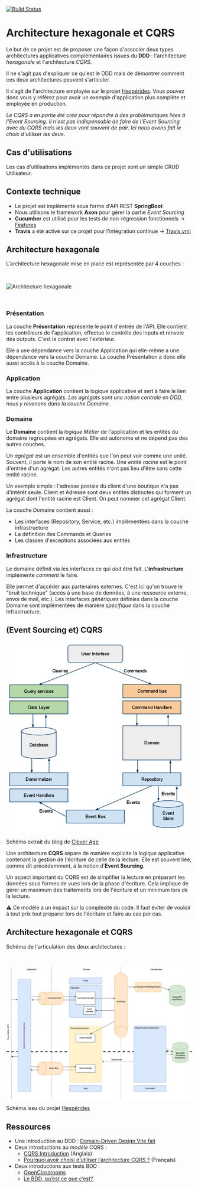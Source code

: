 [![Build Status](https://travis-ci.org/voyages-sncf-technologies/architecture-hexagonale-cqrs.svg)](https://travis-ci.org/voyages-sncf-technologies/architecture-hexagonale-cqrs)

# Architecture hexagonale et CQRS

Le but de ce projet est de proposer une façon d'associer deux types architectures applicatives complémentaires issues du **DDD** : l'architecture *hexagonale* et l'architecture *CQRS*.

Il ne s'agit pas d'expliquer ce qu'est le DDD mais de démontrer comment ces deux architectures peuvent s'articuler. 

Il s'agit de l'architecture employée sur le projet [Hespérides](https://github.com/voyages-sncf-technologies/hesperides). Vous pouvez donc vous y référez pour avoir un exemple d'application plus complète et employée en production.

*Le CQRS a en partie été créé pour répondre à des problématiques liées à l'Event Sourcing. Il n'est pas indispensable de faire de l'Event Sourcing avec du CQRS mais les deux vont souvent de pair. Ici nous avons fait le choix d'utiliser les deux.*

## Cas d'utilisations

Les cas d'utilisations implémentés dans ce projet sont un simple CRUD Utilisateur.

## Contexte technique

* Le projet est implémenté sous forme d'API REST **SpringBoot**
* Nous utilisons le framework **Axon** pour gérer la partie *Event Sourcing*
* **Cucumber** est utilisé pour les tests de non-régression fonctionnels &rarr; [Features](tests/src/test/resources/users)
* **Travis** a été activé sur ce projet pour l'intégration continue &rarr; [Travis.yml](.travis.yml)

## Architecture hexagonale

L'architecture hexagonale mise en place est représentée par 4 couches :

<br>

![Architecture hexagonale](documentation/images/hexagonal.png)

<br>

### Présentation

La couche **Présentation** représente le point d'entrée de l'API. Elle contient les contrôleurs de l'application, effectue le contrôle des inputs et renvoie des outputs. C'est le contrat avec l'extérieur.

Elle a une dépendance vers la couche Application qui elle-même a une dépendance vers la couche Domaine. La couche Présentation a donc elle aussi accès à la couche Domaine.

### Application

La couche **Application** contient la logique applicative et sert à faire le lien entre plusieurs agrégats. *Les agrégats sont une notion centrale en DDD, nous y revenons dans la couche Domaine.*

### Domaine

Le **Domaine** contient la *logique Métier* de l'application et les entités du domaine regroupées en agrégats. Elle est autonome et ne dépend pas des autres couches.

Un *agrégat* est un ensemble d'entités que l'on peut voir comme une unité. Souvent, il porte le nom de son entité racine. Une *entité racine* est le point d'entrée d'un agrégat. Les autres entités n'ont pas lieu d'être sans cette entité racine.

Un exemple simple : l'adresse postale du client d'une boutique n'a pas d'intérêt seule. Client et Adresse sont deux entités distinctes qui forment un agrégat dont l'entité racine est Client. On peut nommer cet agrégat Client.

La couche Domaine contient aussi :
* Les interfaces (Repository, Service, etc.) implémentées dans la couche infrastructure
* La définition des Commands et Queries
* Les classes d'exceptions associées aux entités

### Infrastructure

Le domaine définit via les interfaces ce qui *doit* être fait. L'**infrastructure** implémente *comment* le faire.

Elle permet d'accéder aux partenaires externes. C'est ici qu'on trouve le "bruit technique" (accès à une base de données, à une ressource externe, envoi de mail, etc.). Les interfaces *génériques* définies dans la couche Domaine sont implémentées de manière *spécifique* dans la couche Infrastructure.

## (Event Sourcing et) CQRS

![Architecture CQRS](documentation/images/cqrs.png)

Schéma extrait du blog de [Clever Age](https://blog.clever-age.com/fr/2012/01/05/a-la-rencontre-d-une-architecture-meconnue-cqrs/)

Une architecture **CQRS** sépare de manière explicite la logique applicative contenant la gestion de l'écriture de celle de la lecture. Elle est souvent liée, comme dit précédemment, à la notion d'**Event Sourcing**.

Un aspect important du CQRS est de simplifier la lecture en préparant les données sous formes de vues lors de la phase d'écriture. Cela implique de gérer un maximum des traitements lors de l'écriture et un minimum lors de la lecture.

⚠️ Ce modèle a un impact sur la complexité du code. Il faut éviter de vouloir à tout prix tout préparer lors de l'écriture et faire au cas par cas.

## Architecture hexagonale et CQRS

Schéma de l'articulation des deux architectures :

<br>

![Architecture hexagonale et CQRS](documentation/images/hexagonal-event-sourcing-cqrs.png)

Schéma issu du projet [Hespérides](https://github.com/voyages-sncf-technologies/hesperides/blob/master/documentation/architecture/cqrs_event_sourcing.md)

## Ressources

* Une introduction au DDD : [Domain-Driven Design Vite fait](https://www.infoq.com/fr/minibooks/domain-driven-design-quickly/)
* Deux introductions au _modèle_ CQRS :
  * [CQRS Introduction](https://cqrs.wordpress.com/documents/cqrs-introduction/) (Anglais)
  * [Pourquoi avoir choisi d’utiliser l’architecture CQRS ?](https://medium.com/tiller-systems/pourquoi-avoir-choisi-dutiliser-l-architecture-cqrs-e04c082f8b5f) (Français)
* Deux introductions aux tests BDD :
  * [OpenClassrooms](https://openclassrooms.com/fr/courses/3504461-testez-linterface-de-votre-site/4270566-apprenez-le-behavior-driven-development-bdd)
  * [Le BDD, qu’est ce que c’est?](https://www.arolla.fr/blog/2012/06/bdd-c-est-quoi-donc/)

